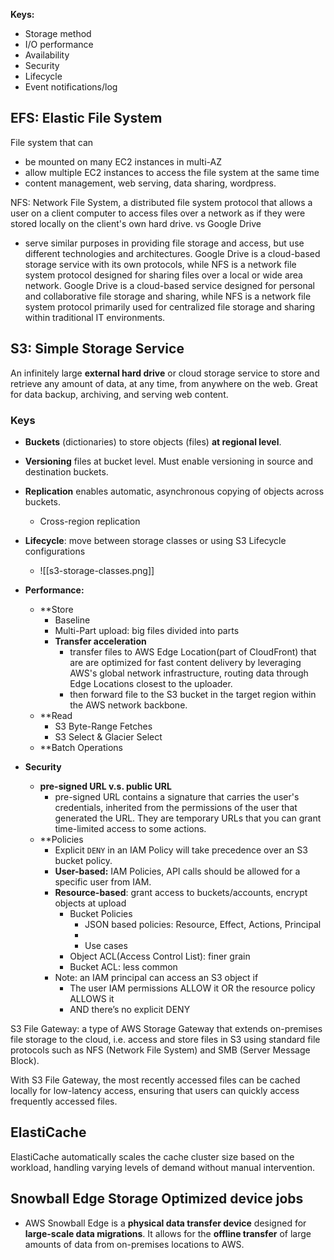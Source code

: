 **Keys:**
- Storage method
- I/O performance
- Availability
- Security
- Lifecycle
- Event notifications/log

## EFS: Elastic File System
File system that can 
- be mounted on many EC2 instances in multi-AZ
- allow multiple EC2 instances to access the file system at the same time
- content management, web serving, data sharing, wordpress.

NFS: Network File System, a distributed file system protocol that allows a user on a client computer to access files over a network as if they were stored locally on the client's own hard drive.
vs Google Drive
- serve similar purposes in providing file storage and access, but use different technologies and architectures. Google Drive is a cloud-based storage service with its own protocols, while NFS is a network file system protocol designed for sharing files over a local or wide area network. Google Drive is a cloud-based service designed for personal and collaborative file storage and sharing, while NFS is a network file system protocol primarily used for centralized file storage and sharing within traditional IT environments.

## S3: Simple Storage Service
An infinitely large **external hard drive** or cloud storage service to store and retrieve any amount of data, at any time, from anywhere on the web. Great for data backup, archiving, and serving web content.

### Keys
- **Buckets** (dictionaries) to store objects (files) **at regional level**.
- **Versioning** files at bucket level. Must enable versioning in source and destination buckets.
- **Replication** enables automatic, asynchronous copying of objects across buckets.
	- Cross-region replication
- **Lifecycle**: move between storage classes or using S3 Lifecycle configurations
	- ![[s3-storage-classes.png]]
- **Performance:**
	- **Store
		- Baseline
		- Multi-Part upload: big files divided into parts
		- **Transfer acceleration** 
			- transfer files to AWS Edge Location(part of CloudFront) that are are optimized for fast content delivery by leveraging AWS's global network infrastructure, routing data through Edge Locations closest to the uploader.
			- then forward file to the S3 bucket in the target region within the AWS network backbone.
	- **Read
		- S3 Byte-Range Fetches
		- S3 Select & Glacier Select
	- **Batch Operations
	
- **Security**
	- **pre-signed URL v.s. public URL**
		- pre-signed URL contains a signature that carries the user's credentials, inherited from the permissions of the user that generated the URL. They are temporary URLs that you can grant time-limited access to some actions.
	- **Policies
		- Explicit `DENY` in an IAM Policy will take precedence over an S3 bucket policy.
		- **User-based:** IAM Policies, API calls should be allowed for a specific user from IAM.
		- **Resource-based**: grant access to buckets/accounts, encrypt objects at upload
			- Bucket Policies
				- JSON based policies: Resource, Effect, Actions, Principal
				- 
				- Use cases
			- Object ACL(Access Control List): finer grain
			- Bucket ACL: less common
		- Note: an IAM principal can access an S3 object if 
			- The user IAM permissions ALLOW it OR the resource policy ALLOWS it
			- AND there’s no explicit DENY

S3 File Gateway: a type of AWS Storage Gateway that extends on-premises file storage to the cloud, i.e. access and store files in S3 using standard file protocols such as NFS (Network File System) and SMB (Server Message Block).

With S3 File Gateway, the most recently accessed files can be cached locally for low-latency access, ensuring that users can quickly access frequently accessed files.

## ElastiCache
ElastiCache automatically scales the cache cluster size based on the workload, handling varying levels of demand without manual intervention.

## Snowball Edge Storage Optimized device jobs
- AWS Snowball Edge is a **physical data transfer device** designed for **large-scale data migrations**. It allows for the **offline transfer** of large amounts of data from on-premises locations to AWS.